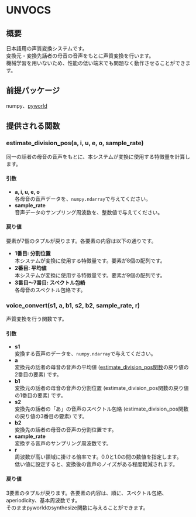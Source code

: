 # UNVOCS
## 概要
日本語用の声質変換システムです。  
変換元・変換先話者の母音の音声をもとに声質変換を行います。  
機械学習を用いないため、性能の低い端末でも問題なく動作させることができます。

## 前提パッケージ
numpy、[pyworld](https://github.com/JeremyCCHsu/Python-Wrapper-for-World-Vocoder)

## 提供される関数
### estimate_division_pos(a, i, u, e, o, sample_rate)
同一の話者の母音の音声をもとに、本システムが変換に使用する特徴量を計算します。  
#### 引数
- **a, i, u, e, o**  
各母音の音声データを、`numpy.ndarray`で与えてください。
- **sample_rate**  
音声データのサンプリング周波数を、整数値で与えてください。
#### 戻り値
要素が7個のタプルが戻ります。各要素の内容は以下の通りです。
- **1番目: 分割位置**  
本システムが変換に使用する特徴量です。要素が8個の配列です。
- **2番目: 平均値**  
本システムが変換に使用する特徴量です。要素が9個の配列です。
- **3番目～7番目: スペクトル包絡**  
各母音のスペクトル包絡です。
### voice_convert(s1, a, b1, s2, b2, sample_rate, r)
声質変換を行う関数です。
#### 引数
- **s1**  
変換する音声のデータを、`numpy.ndarray`で与えてください。
- **a**  
変換元の話者の母音の音声の平均値 ([estimate_division_pos関数](#estimate_division_posa-i-u-e-o-sample_rate)の戻り値の2番目の要素) です。
- **b1**  
変換元の話者の母音の音声の分割位置 (estimate_division_pos関数の戻り値の1番目の要素) です。
- **s2**  
変換先の話者の「あ」の音声のスペクトル包絡 (estimate_division_pos関数の戻り値の3番目の要素) です。
- **b2**  
変換先の話者の母音の音声の分割位置です。
- **sample_rate**  
変換する音声のサンプリング周波数です。
- **r**  
周波数が高い領域に掛ける倍率です。0.0と1.0の間の数値を指定します。  
低い値に設定すると、変換後の音声のノイズがある程度軽減されます。
#### 戻り値
3要素のタプルが戻ります。各要素の内容は、順に、スペクトル包絡、aperiodicity、基本周波数です。  
そのままpyworldのsynthesize関数に与えることができます。
